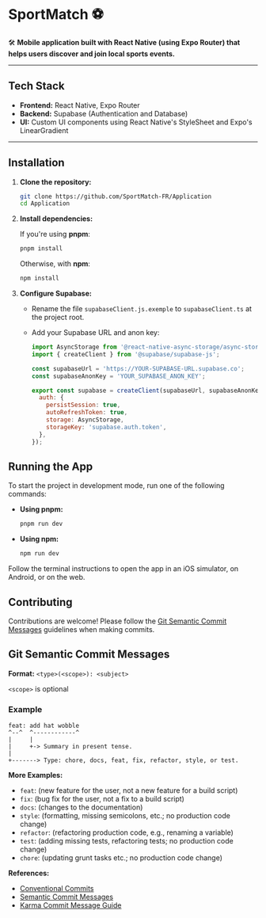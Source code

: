 # **SportMatch** ⚽️
🛠️ **Mobile application built with React Native (using Expo Router) that helps users discover and join local sports events.**

---

## Tech Stack

- **Frontend:** React Native, Expo Router
- **Backend:** Supabase (Authentication and Database)
- **UI:** Custom UI components using React Native's StyleSheet and Expo's LinearGradient

---

## Installation

1. **Clone the repository:**

   ```bash
   git clone https://github.com/SportMatch-FR/Application
   cd Application
   ```

2. **Install dependencies:**

   If you're using **pnpm**:
   ```bash
   pnpm install
   ```
   Otherwise, with **npm**:
   ```bash
   npm install
   ```

3. **Configure Supabase:**

    - Rename the file `supabaseClient.js.exemple` to `supabaseClient.ts` at the project root.
    - Add your Supabase URL and anon key:

      ```js
      import AsyncStorage from '@react-native-async-storage/async-storage';
      import { createClient } from '@supabase/supabase-js';
      
      const supabaseUrl = 'https://YOUR-SUPABASE-URL.supabase.co';
      const supabaseAnonKey = 'YOUR_SUPABASE_ANON_KEY';
      
      export const supabase = createClient(supabaseUrl, supabaseAnonKey, {
        auth: {
          persistSession: true,
          autoRefreshToken: true,
          storage: AsyncStorage, 
          storageKey: 'supabase.auth.token',
        },
      });
      ```
      
## Running the App

To start the project in development mode, run one of the following commands:

- **Using pnpm:**

  ```bash
  pnpm run dev
  ```

- **Using npm:**

  ```bash
  npm run dev
  ```

Follow the terminal instructions to open the app in an iOS simulator, on Android, or on the web.

## Contributing

Contributions are welcome! Please follow the [Git Semantic Commit Messages](#git-semantic-commit-messages) guidelines when making commits.

## Git Semantic Commit Messages

**Format:** `<type>(<scope>): <subject>`

`<scope>` is optional

### Example

```
feat: add hat wobble
^--^  ^------------^
|     |
|     +-> Summary in present tense.
|
+-------> Type: chore, docs, feat, fix, refactor, style, or test.
```

**More Examples:**

- `feat`: (new feature for the user, not a new feature for a build script)
- `fix`: (bug fix for the user, not a fix to a build script)
- `docs`: (changes to the documentation)
- `style`: (formatting, missing semicolons, etc.; no production code change)
- `refactor`: (refactoring production code, e.g., renaming a variable)
- `test`: (adding missing tests, refactoring tests; no production code change)
- `chore`: (updating grunt tasks etc.; no production code change)

**References:**

- [Conventional Commits](https://www.conventionalcommits.org/)
- [Semantic Commit Messages](https://seesparkbox.com/foundry/semantic_commit_messages)
- [Karma Commit Message Guide](http://karma-runner.github.io/1.0/dev/git-commit-msg.html)
